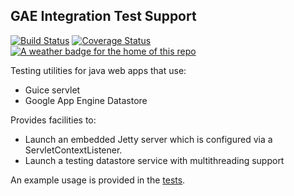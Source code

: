 ## GAE Integration Test Support

[![Build Status](https://travis-ci.org/JFL110/gae-integration-test-support.svg?branch=master)](https://travis-ci.org/JFL110/gae-integration-test-support) [![Coverage Status](https://coveralls.io/repos/github/JFL110/gae-integration-test-support/badge.svg?branch=master)](https://coveralls.io/github/JFL110/gae-integration-test-support?branch=master) [![A weather badge for the home of this repo](https://grrbadge.com/img/location-weather/London_UK.svg)](https://github.com/JFL110/grrbadge)

Testing utilities for java web apps that use:
- Guice servlet
- Google App Engine Datastore

Provides facilities to:
- Launch an embedded Jetty server which is configured via a ServletContextListener.
- Launch a testing datastore service with multithreading support

An example usage is provided in the [tests](https://github.com/JFL110/gae-integration-test-support/blob/master/src/test/java/org/jfl110/testing/utils/TestIntegration.java).
